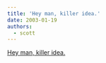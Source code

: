 ```yaml
---
title: 'Hey man, killer idea.'
date: 2003-01-19
authors:
  - scott
---
```


[Hey man, killer idea.](http://maddox.xmission.com/junk_the_junk.html)
